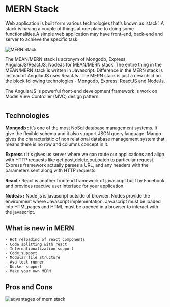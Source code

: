 # MERN Stack
  Web application is built form various technologies that’s known as ‘stack’. A stack is having a couple of things at one place to doing some functionalities.A simple web application may have front-end, back-end and server to achieve the specific task.

  ![MERN Stack](https://cdn-images-1.medium.com/max/1600/1*FVtCyRdJ6KOr4YswTtwMeA.jpeg)

  The MEAN/MERN stack is acronym of Mongodb, Express, AngularJS/ReactJS, NodeJs for MEAN/MERN stack. The entire thing in the MEAN/MERN stack is written in Javascript. Difference in the MERN stack is instead of AngularJS uses ReactJs. The MERN stack is just a new child on the block following technologies - Mongodb, Express, ReactJS and NodeJs.

  The AngularJS is powerful front-end development framework is work on Model View Controller (MVC) design pattern.
  #

  ## Technologies

  **Mongodb :**
    it’s one of the most NoSql database management systems. It give the flexible schema and it also support JSON query language. Mango gives the characteristic of non relational database management system that means there is no row and columns concept in it.

  **Express :**
    it's gives us server where we can route our applications and align with HTTP requests like get,post,delete,put,patch to particular request. Express framework actually parses a URL, and any headers with the parameters sent along with HTTP requests.

  **React :**
    React is another frontend framework of javascript built by Facebook and provides reactive user interface for your application.

  **NodeJs :**
    Node js is javascript outside of browser. Nodes provide the environment where Javascript implementation. Javascript must be loaded into HTMLpages and HTML must be opened in a browser to interact with the javascript.

  ## What is new in MERN
    - Hot reloading of react components
    - Code splitting with react
    - Internationalization support
    - Code support
    - Modular file structure
    - Ava test runner
    - Docker support
    - Make your own MERN

  ## Pros and Cons
  ![advantages of mern stack](https://cdn-images-1.medium.com/max/800/1*S6RrPKnVyVoRpDmkALHWpg.png)




